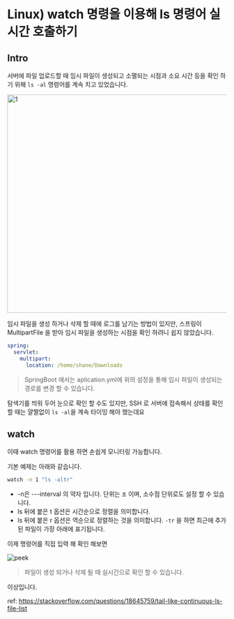 # Linux) watch 명령을 이용해 ls 명령어 실시간 호출하기

## Intro

서버에 파일 업로드할 때 임시 파일이 생성되고 소멸되는 시점과 소요 시간 등을 확인 하기 위해 `ls -al` 명령어를 계속 치고 있었습니다. 

<img src=https://raw.githubusercontent.com/Shane-Park/mdblog/main/OS/linux/watch-ls.assets/image-20220617103225058.webp width=670 height=500 alt=1>

임시 파일을 생성 하거나 삭제 할 때에 로그를 남기는 방법이 있지만, 스프링이 MultipartFile 을 받아 임시 파일을 생성하는 시점을 확인 하려니 쉽지 않았습니다.

```yaml
spring:
  servlet:
    multipart:
      location: /home/shane/Downloads
```

> SpringBoot 에서는 aplication.yml에 위의 설정을 통해 임시 파일이 생성되는 경로를 변경 할 수 있습니다.

탐색기를 띄워 두어 눈으로 확인 할 수도 있지만, SSH 로 서버에 접속해서 상태를 확인 할 때는 얄짤없이 `ls -al`을 계속 타이밍 해야 했는데요

## watch

이때 watch 명령어를 활용 하면 손쉽게 모니터링 가능합니다.

기본 예제는 아래와 같습니다.

```bash
watch -n 1 "ls -altr"
```

- -n은 ---interval 의 약자 입니다. 단위는 `초` 이며, 소수점 단위로도 설정 할 수 있습니다.
- ls 뒤에 붙은 t 옵션은 시간순으로 정렬을 의미합니다.
- ls 뒤에 붙은 r 옵션은 역순으로 정렬하는 것을 의미합니다. `-tr` 을 하면 최근에 추가된 파일이 가장 아래에 표기됩니다.

이제 명령어를 직접 입력 해 확인 해보면

![peek](https://raw.githubusercontent.com/Shane-Park/mdblog/main/OS/linux/watch-ls.assets/peek.webp)

> 파일이 생성 되거나 삭제 될 때 실시간으로 확인 할 수 있습니다.

이상입니다.

ref: https://stackoverflow.com/questions/18645759/tail-like-continuous-ls-file-list